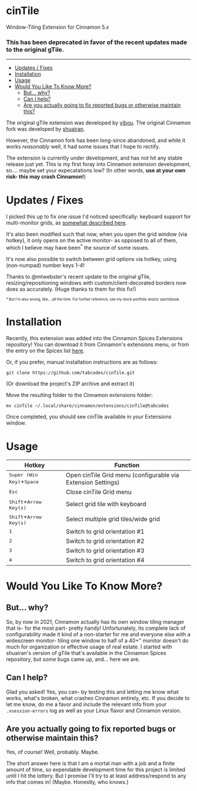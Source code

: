 # cinTile 
Window-Tiling Extension for Cinnamon 5.x

### This has been deprecated in favor of the recent updates made to the original gTile.

-----
- [Updates / Fixes](#updates--fixes)
- [Installation](#installation)
- [Usage](#usage)
- [Would You Like To Know More?](#would-you-like-to-know-more)
  - [But... why?](#but-why)
  - [Can I help?](#can-i-help)
  - [Are you actually going to fix reported bugs or otherwise maintain this?](#are-you-actually-going-to-fix-reported-bugs-or-otherwise-maintain-this)



The original gTile extension was developed by [vibou](https://github.com/vibou/vibou.gTile). The original Cinnamon fork was developed by [shuairan](https://github.com/shuairan/gTile). 

However, the Cinnamon fork has been long-since abandoned, and while it works *reasonably* well, it had some issues that I hope to rectify.

The extension is currently under development, and has not hit any stable release just yet. This is my first foray
into Cinnamon extension development, so.... maybe set your expecatations low? (In other words, **use at your own risk- this may crash Cinnamon!**)

# Updates / Fixes

I picked this up to fix one issue I'd noticed specifically: keyboard support for multi-monitor grids, as [somewhat described here](https://github.com/linuxmint/cinnamon-spices-extensions/issues/191). 

It's also been modified such that now, when you open the grid window (via hotkey), it only opens on the active monitor- as opposed to all of them, which I believe may have been<sup>*</sup> the source of some issues.

It's now also possible to switch between grid options via hotkey, using (non-numpad) number keys 1-4!

Thanks to @mtwebster's recent update to the original gTile, resizing/repositioning windows with custom/client-decorated borders now does so accurately. (Huge thanks to them for this fix!)

<sub><sub>* But I'm also wrong, like... *all* the time. For further reference, see my stock portfolio and/or sportsbook.</sub></sub>


# Installation

Recently, this extension was added into the Cinnamon Spices Extensions repository! You can download it from Cinnamon's extensions menu, or from the entry on the Spices list [here](https://cinnamon-spices.linuxmint.com/extensions/view/90).

Or, if you prefer, manual installation instructions are as follows:

	git clone https://github.com/tabcodes/cinTile.git

(Or download the project's ZIP archive and extract it)

Move the resulting folder to the Cinnamon extensions folder:

	mv cinTile ~/.local/share/cinnamon/extensions/cinTile@tabcodes

Once completed, you should see cinTile available in your Extensions window.

# Usage


| Hotkey      | Function    |
| ----------- | ----------- |
|<kbd>Super (Win Key)</kbd>+<kbd>Space</kbd> | Open cinTile Grid menu (configurable via Extension Settings) |
| <kbd>Esc</kbd> | Close cinTile Grid menu       |
| <kbd>Shift</kbd>+<kbd>Arrow Key(s)</kbd> | Select grid tile with keyboard |
| <kbd>Shift</kbd>+<kbd>Arrow Key(s)</kbd> | Select multiple grid tiles/wide grid |
| <kbd>1</kbd>| Switch to grid orientation #1 |
| <kbd>2</kbd>| Switch to grid orientation #2 |
| <kbd>3</kbd>| Switch to grid orientation #3 |
| <kbd>4</kbd>| Switch to grid orientation #4 |


# Would You Like To Know More?


## But... why?

So, by now in 2021, Cinnamon actually has its own window tiling manager that is- for the most part- pretty handy! Unfortunately, its complete lack of configurability made it kind of a non-starter for me and everyone else with a widescreen monitor- tiling one window to half of a 40+" monitor doesn't do much for organization or effective usage of real estate. I started with shuairan's version of gTile that's available in the Cinnamon Spices repository, but some bugs came up, and... here we are.

## Can I help?

Glad you asked! Yes, you can- by testing this and letting me know what works, what's broken, what crashes Cinnamon entirely, etc. If you decide to let me know, do me a favor and include the relevant info from your `.xsession-errors` log as well as your Linux flavor and Cinnamon version.

## Are you actually going to fix reported bugs or otherwise maintain this?

Yes, of course! Well, probably. Maybe. 

The short answer here is that I am a mortal man with a job and a finite amount of time, so expendable development time for this project is limited until I hit the lottery. But I promise I'll try to at least address/respond to any info that comes in! (Maybe. Honestly, who knows.) 


